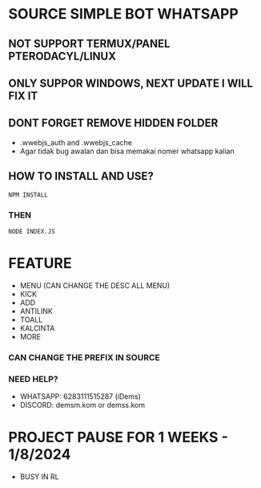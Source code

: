 # SOURCE SIMPLE BOT WHATSAPP
## NOT SUPPORT TERMUX/PANEL PTERODACYL/LINUX
## ONLY SUPPOR WINDOWS, NEXT UPDATE I WILL FIX IT
## DONT FORGET REMOVE HIDDEN FOLDER 
- .wwebjs_auth and .wwebjs_cache
- Agar tidak bug awalan dan bisa memakai nomer whatsapp kalian
## HOW TO INSTALL AND USE?
```
NPM INSTALL
```

### THEN
```
NODE INDEX.JS
```

# FEATURE
- MENU (CAN CHANGE THE DESC ALL MENU)
- KICK
- ADD
- ANTILINK
- TOALL
- KALCINTA
- MORE
### CAN CHANGE THE PREFIX IN SOURCE


### NEED HELP?
- WHATSAPP: 6283111515287 (iDems)
- DISCORD: demsm.kom or demss.kom

# PROJECT PAUSE FOR 1 WEEKS - 1/8/2024
- BUSY IN RL
